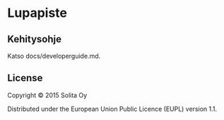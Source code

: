 # Lupapiste



## Kehitysohje

Katso docs/developerguide.md.

## License

Copyright © 2015 Solita Oy

Distributed under the European Union Public Licence (EUPL) version 1.1.
